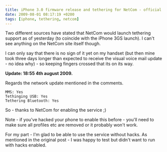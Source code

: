 ```yaml
---
title: iPhone 3.0 firmware release and tethering for NetCom - official support
date: 2009-08-01 08:17:19 +0200
tags: [iphone, tethering, netcom]
---
```


Two different sources have stated that NetCom would launch tethering support as of yesterday (to coincide with the iPhone 3GS launch). I can't see anything on the NetCom site itself though.

I can only say that there is no sign of it yet on my handset (but then mine took three days longer than expected to receive the visual voice mail update - no idea why) - so keeping fingers crossed that its on its way.

**Update: 18:55 4th august 2009.**

Regards the network update mentioned in the comments.

    MMS: Yes
    Tethinging USB: Yes
    Tethering Bluetooth: Yes

So - thanks to NetCom for enabling the service ;)

Note - if you've hacked your phone to enable this before - you'll need to make sure all profiles etc are removed or it probably won't work.

For my part - I'm glad to be able to use the service without hacks. As mentioned in the original post - I was happy to test but didn't want to run with hacks enabled.
